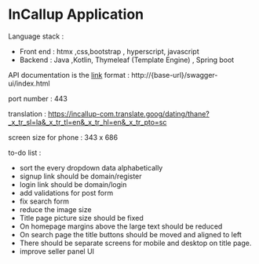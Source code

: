 # InCallup Application 



Language stack : 
- Front end : htmx ,css,bootstrap , hyperscript, javascript 
- Backend : Java ,Kotlin, Thymeleaf (Template Engine) , Spring boot 




API documentation is the [link](https://localhost/swagger-ui/index.html) format : http://{base-url}/swagger-ui/index.html

port number : 443



translation : https://incallup-com.translate.goog/dating/thane?_x_tr_sl=la&_x_tr_tl=en&_x_tr_hl=en&_x_tr_pto=sc









screen size for phone : 343 x 686

to-do list :
 - sort the every dropdown data alphabetically
 - signup link should be domain/register
 - login link should be domain/login
 - add validations for post form
 - fix search form
 - reduce the image size
 - Title page picture size should be fixed
 - On homepage margins above the large text should be reduced
 - On search page the title buttons should be moved and aligned to left
 - There should be separate screens for mobile and desktop on title page.
 - improve seller panel UI

